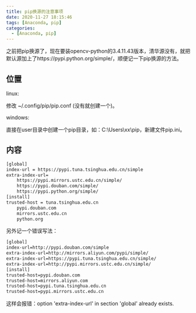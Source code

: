 ```yaml
---
title: pip换源的注意事项
date: 2020-11-27 18:15:46
tags: [Anaconda, pip]
categories: 
  - [Anaconda, pip]
---
```


之前把pip换源了，现在要装opencv-python的3.4.11.43版本，清华源没有，就把默认源加上了https://pypi.python.org/simple/，顺便记一下pip换源的方法。

<!-- more -->

## 位置

linux:

修改 ~/.config/pip/pip.conf (没有就创建一个)。

windows:

直接在user目录中创建一个pip目录，如：C:\Users\xx\pip，新建文件pip.ini。

## 内容

``` bash
[global]
index-url = https://pypi.tuna.tsinghua.edu.cn/simple
extra-index-url=
	https://pypi.mirrors.ustc.edu.cn/simple/
	https://pypi.douban.com/simple/
	https://pypi.python.org/simple/
[install]
trusted-host = tuna.tsinghua.edu.cn
	pypi.douban.com
	mirrors.ustc.edu.cn
	python.org
```

另外记一个错误写法：

``` bash
[global]
index-url=http://pypi.douban.com/simple
extra-index-url=http://mirrors.aliyun.com/pypi/simple/
extra-index-url=https://pypi.tuna.tsinghua.edu.cn/simple/
extra-index-url=http://pypi.mirrors.ustc.edu.cn/simple/
[install]
trusted-host=pypi.douban.com
trusted-host=mirrors.aliyun.com
trusted-host=pypi.tuna.tsinghua.edu.cn
trusted-host=pypi.mirrors.ustc.edu.cn
```

这样会报错：option 'extra-index-url' in section 'global' already exists.